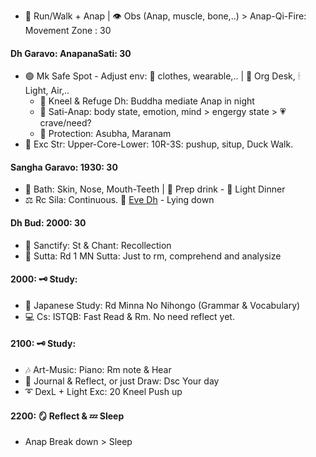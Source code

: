 - 🚶 Run/Walk + Anap | 👁️ Obs (Anap, muscle, bone,..) > Anap-Qi-Fire: Movement Zone : 30
#### Dh Garavo: AnapanaSati: 30
- 🟢 Mk Safe Spot - Adjust env: 👅 clothes, wearable,.. | 🏡 Org Desk, 🕯 Light, Air,.. 
  - 🙏 Kneel & Refuge Dh: Buddha mediate Anap in night
  - 🔅 Sati-Anap: body state, emotion, mind > engergy state > 💗 crave/need?
  - 🧿 Protection: Asubha, Maranam
- 💪 Exc Str: Upper-Core-Lower: 10R-3S: pushup, situp, Duck Walk.

#### Sangha Garavo: 1930: 30
- 🚿 Bath: Skin, Nose, Mouth-Teeth | 🍷 Prep drink - 🍲 Light Dinner
- ⚖️ Rc Sila: Continuous.  🎼 [Eve Dh](https://www.dhammatalks.org/audio/evening/) - Lying down

#### Dh Bud: 2000: 30
- 🌿 Sanctify: St & Chant: Recollection 
- 📖 Sutta: Rd 1 MN Sutta: Just to rm, comprehend and analysize 

#### 2000: 🗝️ Study:
- 🎐 Japanese Study: Rd Minna No Nihongo (Grammar & Vocabulary)
- 💻 Cs: ISTQB: Fast Read & Rm. No need reflect yet.
#### 2100: 🗝️ Study: 
- 🎶 Art-Music: Piano: Rm note & Hear
- 📓 Journal & Reflect, or just Draw: Dsc Your day
- ➰ DexL + Light Exc: 20 Kneel Push up

#### 2200: 🪞 Reflect & 💤 Sleep
- Anap Break down > Sleep

